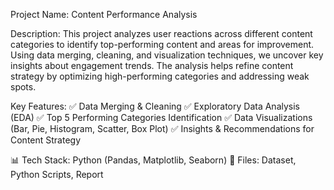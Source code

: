 Project Name: Content Performance Analysis

Description:
This project analyzes user reactions across different content categories to identify top-performing content and areas for improvement. Using data merging, cleaning, and visualization techniques, we uncover key insights about engagement trends. The analysis helps refine content strategy by optimizing high-performing categories and addressing weak spots.

Key Features:
✅ Data Merging & Cleaning
✅ Exploratory Data Analysis (EDA)
✅ Top 5 Performing Categories Identification
✅ Data Visualizations (Bar, Pie, Histogram, Scatter, Box Plot)
✅ Insights & Recommendations for Content Strategy

📊 Tech Stack: Python (Pandas, Matplotlib, Seaborn)
📁 Files: Dataset, Python Scripts, Report

